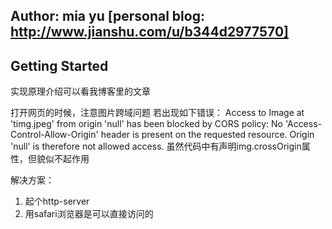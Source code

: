 ## Author: mia yu [personal blog: http://www.jianshu.com/u/b344d2977570]
## Getting Started

实现原理介绍可以看我博客里的文章

打开网页的时候，注意图片跨域问题
若出现如下错误：
Access to Image at 'timg.jpeg' from origin 'null' has been blocked by CORS policy: No 'Access-Control-Allow-Origin' header is present on the requested resource. Origin 'null' is therefore not allowed access.
虽然代码中有声明img.crossOrigin属性，但貌似不起作用

解决方案：
1. 起个http-server
2. 用safari浏览器是可以直接访问的

